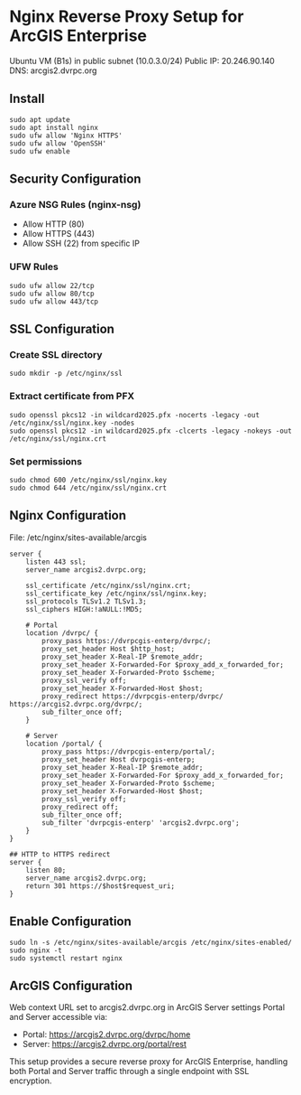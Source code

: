 # Nginx Reverse Proxy Setup for ArcGIS Enterprise

Ubuntu VM (B1s) in public subnet (10.0.3.0/24)
Public IP: 20.246.90.140
DNS: arcgis2.dvrpc.org

## Install
```
sudo apt update
sudo apt install nginx
sudo ufw allow 'Nginx HTTPS'
sudo ufw allow 'OpenSSH'
sudo ufw enable
```

## Security Configuration

### Azure NSG Rules (nginx-nsg)
- Allow HTTP (80)
- Allow HTTPS (443)
- Allow SSH (22) from specific IP

### UFW Rules
```
sudo ufw allow 22/tcp
sudo ufw allow 80/tcp
sudo ufw allow 443/tcp
```

## SSL Configuration

### Create SSL directory
```
sudo mkdir -p /etc/nginx/ssl
```

### Extract certificate from PFX
```
sudo openssl pkcs12 -in wildcard2025.pfx -nocerts -legacy -out /etc/nginx/ssl/nginx.key -nodes
sudo openssl pkcs12 -in wildcard2025.pfx -clcerts -legacy -nokeys -out /etc/nginx/ssl/nginx.crt
```

### Set permissions
```
sudo chmod 600 /etc/nginx/ssl/nginx.key
sudo chmod 644 /etc/nginx/ssl/nginx.crt
```

## Nginx Configuration
File: /etc/nginx/sites-available/arcgis

```
server {
    listen 443 ssl;
    server_name arcgis2.dvrpc.org;

    ssl_certificate /etc/nginx/ssl/nginx.crt;
    ssl_certificate_key /etc/nginx/ssl/nginx.key;
    ssl_protocols TLSv1.2 TLSv1.3;
    ssl_ciphers HIGH:!aNULL:!MD5;

    # Portal
    location /dvrpc/ {
        proxy_pass https://dvrpcgis-enterp/dvrpc/;
        proxy_set_header Host $http_host;
        proxy_set_header X-Real-IP $remote_addr;
        proxy_set_header X-Forwarded-For $proxy_add_x_forwarded_for;
        proxy_set_header X-Forwarded-Proto $scheme;
        proxy_ssl_verify off;
        proxy_set_header X-Forwarded-Host $host;
        proxy_redirect https://dvrpcgis-enterp/dvrpc/ https://arcgis2.dvrpc.org/dvrpc/;
        sub_filter_once off;
    }

    # Server
    location /portal/ {
        proxy_pass https://dvrpcgis-enterp/portal/;
        proxy_set_header Host dvrpcgis-enterp;
        proxy_set_header X-Real-IP $remote_addr;
        proxy_set_header X-Forwarded-For $proxy_add_x_forwarded_for;
        proxy_set_header X-Forwarded-Proto $scheme;
        proxy_set_header X-Forwarded-Host $host;
        proxy_ssl_verify off;
        proxy_redirect off;
        sub_filter_once off;
        sub_filter 'dvrpcgis-enterp' 'arcgis2.dvrpc.org';
    }
}

## HTTP to HTTPS redirect
server {
    listen 80;
    server_name arcgis2.dvrpc.org;
    return 301 https://$host$request_uri;
}
```

## Enable Configuration
```
sudo ln -s /etc/nginx/sites-available/arcgis /etc/nginx/sites-enabled/
sudo nginx -t
sudo systemctl restart nginx
```

## ArcGIS Configuration
Web context URL set to arcgis2.dvrpc.org in ArcGIS Server settings
Portal and Server accessible via:

- Portal: https://arcgis2.dvrpc.org/dvrpc/home
- Server: https://arcgis2.dvrpc.org/portal/rest

This setup provides a secure reverse proxy for ArcGIS Enterprise, handling both Portal and Server traffic through a single endpoint with SSL encryption.